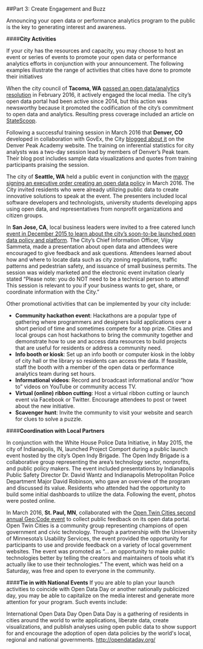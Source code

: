##Part 3: Create Engagement and Buzz


Announcing your open data or performance analytics program to the public is the key to generating interest and awareness.

####**City Activities**

If your city has the resources and capacity, you may choose to host an event or series of events to promote your open data or performance analytics efforts in conjunction with your announcement. The following examples illustrate the range of activities that cities have done to promote their initiatives 

When the city council of **Tacoma, WA** [passed an open data/analytics resolution](https://cityoftacoma.legistar.com/LegislationDetail.aspx?ID=2558873&GUID=754BE35D-0C23-421D-8CA0-62D244FD2368&Options=&Search=") in February 2016, it actively engaged the local media. The city’s open data portal had been active since 2014, but this action was newsworthy because it promoted the codification of the city’s commitment to open data and analytics. Resulting press coverage included an article on [StateScoop](http://statescoop.com/tacoma-wash-passes-open-data-law-to-galvanize-transparency-efforts). 

Following a successful training session in March 2016 that **Denver, CO** developed in collaboration with GovEx, the City [blogged about it](https://denpeakacademy.com/2016/03/21/demystifying-analytics/) on the Denver Peak Academy website. The training on inferential statistics for city analysts was a two-day session lead by members of Denver’s Peak team. Their blog post includes sample data visualizations and quotes from training participants praising the session.

The city of **Seattle, WA** held a public event in conjunction with the [mayor signing an executive order creating an open data policy](http://www.geekwire.com/2016/seattle-mayor-signs-new-open-data-policy-makes-city-information-accessible/) in March 2016. The City invited residents who were already utilizing public data to create innovative solutions to speak at the event. The presenters included local software developers and technologists, university students developing apps using open data, and representatives from nonprofit organizations and citizen groups. 

In **San Jose, CA**, local business leaders were invited to a free catered lunch [event in December 2015 to learn about the city’s soon-to-be launched open data policy and platform](https://www.eventbrite.com/e/open-data-in-san-jose-a-conversation-between-businesses-and-city-government-tickets-19827816533). The City’s Chief Information Officer, Vijay Sammeta, made a presentation about open data and attendees were encouraged to give feedback and ask questions. Attendees learned about how and where to locate data such as city zoning regulations, traffic patterns and pedestrian safety, and issuance of small business permits. The session was widely marketed and the electronic event invitation clearly stated “Please note: you do NOT need to be a technical person to attend! This session is relevant to you if your business wants to get, share, or coordinate information with the City.”

Other promotional activities that can be implemented by your city include: 
* **Community hackathon event**: Hackathons are a popular type of gathering where programmers and designers build applications over a short period of time and sometimes compete for a top prize. Cities and local groups can host hackathons to bring the community together and demonstrate how to use and access data resources to build projects that are useful for residents or address a community need. 
* **Info booth or kiosk**: Set up an info booth or computer kiosk in the lobby of city hall or the library so residents can access the data. If feasible, staff the booth with a member of the open data or performance analytics team during set hours.
* **Informational videos**: Record and broadcast informational and/or “how to” videos on YouTube or community access TV.
* **Virtual (online) ribbon cutting**: Host a virtual ribbon cutting or launch event via Facebook or Twitter. Encourage attendees to post or tweet about the new initiative. 
* **Scavenger hunt**: Invite the community to visit your website and search for clues to solve a puzzle.

####**Coordination with Local Partners**

In conjunction with the White House Police Data Initiative, in May 2015, the city of Indianapolis, IN, launched Project Comport during a public launch event hosted by the city’s Open Indy Brigade. The Open Indy Brigade is a collaborative group representing the area’s technology sector, nonprofits, and public policy makers. The event included presentations by Indianapolis Public Safety Director Dr. David Wantz and Indianapolis Metropolitan Police Department Major David Robinson, who gave an overview of the program and discussed its value. Residents who attended had the opportunity to build some initial dashboards to utilize the data. Following the event, photos were posted online.

In March 2016, **St. Paul, MN**, collaborated with the [Open Twin Cities second annual Geo:Code event](http://www.opentwincities.org) to collect public feedback on its open data portal. Open Twin Cities is a community group representing champions of open government and civic technology. Through a partnership with the University of Minnesota’s Usability Services, the event provided the opportunity for participants to use and provide feedback on a variety of local government websites. The event was promoted as “... an opportunity to make public technologies better by telling the creators and maintainers of tools what it’s actually like to use their technologies.” The event, which was held on a Saturday, was free and open to everyone in the community. 

####**Tie in with National Events**
If you are able to plan your launch activities to coincide with Open Data Day or another nationally publicized day, you may be able to capitalize on the media interest and generate more attention for your program. Such events include:

International Open Data Day
Open Data Day is a gathering of residents in cities around the world to write applications, liberate data, create visualizations, and publish analyses using open public data to show support for and encourage the adoption of open data policies by the world's local, regional and national governments.
http://opendataday.org/